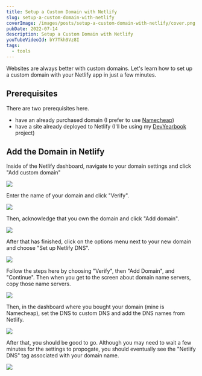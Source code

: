 ```yaml
---
title: Setup a Custom Domain with Netlify
slug: setup-a-custom-domain-with-netlify
coverImage: /images/posts/setup-a-custom-domain-with-netlify/cover.png
pubDate: 2022-07-14
description: Setup a Custom Domain with Netlify
youTubeVideoId: bY7Tkh9Vz8I
tags:
  - tools
---
```


Websites are always better with custom domains. Let's learn how to set up a custom domain with your Netlify app in just a few minutes.

## Prerequisites

There are two prerequisites here.

- have an already purchased domain (I prefer to use [Namecheap](https://www.namecheap.com/))
- have a site already deployed to Netlify (I'll be using my [DevYearbook](https://www.devyearbook.io/) project)

## Add the Domain in Netlify

Inside of the Netlify dashboard, navigate to your domain settings and click "Add custom domain"

![](/images/posts/setup-a-custom-domain-with-netlify/1.png)

Enter the name of your domain and click "Verify".

![](/images/posts/setup-a-custom-domain-with-netlify/2.png)

Then, acknowledge that you own the domain and click "Add domain".

![](/images/posts/setup-a-custom-domain-with-netlify/3.png)

After that has finished, click on the options menu next to your new domain and choose "Set up Netlify DNS".

![](/images/posts/setup-a-custom-domain-with-netlify/4.png)

Follow the steps here by choosing "Verify", then "Add Domain", and "Continue". Then when you get to the screen about domain name servers, copy those name servers.

![](/images/posts/setup-a-custom-domain-with-netlify/5.png)

Then, in the dashboard where you bought your domain (mine is Namecheap), set the DNS to custom DNS and add the DNS names from Netlify.

![](/images/posts/setup-a-custom-domain-with-netlify/6.png)

After that, you should be good to go. Although you may need to wait a few minutes for the settings to propogate, you should eventually see the "Netlify DNS" tag associated with your domain name.

![](/images/posts/setup-a-custom-domain-with-netlify/7.png)

